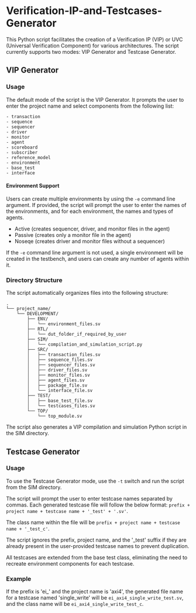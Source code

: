 # Verification-IP-and-Testcases-Generator

This Python script facilitates the creation of a Verification IP (VIP) or UVC (Universal Verification Component) for various architectures. The script currently supports two modes: VIP Generator and Testcase Generator.

## VIP Generator

### Usage

The default mode of the script is the VIP Generator. It prompts the user to enter the project name and select components from the following list:

    - transaction
    - sequence
    - sequencer
    - driver
    - monitor
    - agent
    - scoreboard
    - subscriber
    - reference_model
    - environment
    - base_test
    - interface

#### Environment Support

Users can create multiple environments by using the `-e` command line argument. If provided, the script will prompt the user to enter the names of the environments, and for each environment, the names and types of agents.

- Active (creates sequencer, driver, and monitor files in the agent)
- Passive (creates only a monitor file in the agent)
- Noseqe (creates driver and monitor files without a sequencer)

If the `-e` command line argument is not used, a single environment will be created in the testbench, and users can create any number of agents within it.

### Directory Structure

The script automatically organizes files into the following structure:

```
.
└── project_name/
    └── DEVELOPMENT/
        ├── ENV/
        │   └── environment_files.sv
        ├── RTL/
        │   └── dut_folder_if_required_by_user
        ├── SIM/
        │   └── compilation_and_simulation_script.py
        ├── SRC/
        │   ├── transaction_files.sv
        │   ├── sequence_files.sv
        │   ├── sequencer_files.sv
        │   ├── driver_files.sv
        │   ├── monitor_files.sv
        │   ├── agent_files.sv
        │   ├── package_file.sv
        │   └── interface_file.sv
        ├── TEST/
        │   ├── base_test_file.sv
        │   └── testcases_files.sv
        └── TOP/
            └── top_module.sv
```

The script also generates a VIP compilation and simulation Python script in the SIM directory.

## Testcase Generator

### Usage

To use the Testcase Generator mode, use the `-t` switch and run the script from the SIM directory.

The script will prompt the user to enter testcase names separated by commas. Each generated testcase file will follow the below format: 
`prefix + project name + testcase name + '_test' + '.sv'`. 

The class name within the file will be `prefix + project name + testcase name + '_test_c'`.

The script ignores the prefix, project name, and the '_test' suffix if they are already present in the user-provided testcase names to prevent duplication.

All testcases are extended from the base test class, eliminating the need to recreate environment components for each testcase.

### Example

If the prefix is 'ei_' and the project name is 'axi4', the generated file name for a testcase named 'single_write' will be `ei_axi4_single_write_test.sv`, and the class name will be `ei_axi4_single_write_test_c`.
